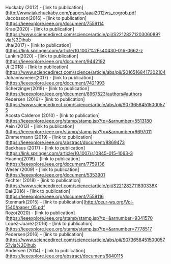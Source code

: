 Huckaby (2012) - [link to publication](http://www.jakehuckaby.com/papers/aaai2012ws_cogrob.pdf<br />
Jacobsson(2016) - [link to publication](https://ieeexplore.ieee.org/document/7559114<br />
Krae(2020) - [link to publication](https://www.sciencedirect.com/science/article/pii/S2212827120306089?via%3Dihub<br />
Jha(2017) - [link to publication](https://link.springer.com/article/10.1007%2Fs40430-016-0662-z<br />
Lankin(2020) - [link to publication](https://ieeexplore.ieee.org/document/9442192<br />
Ji (2018) - [link to publication](https://www.sciencedirect.com/science/article/abs/pii/S0165168417302104<br />
Johannsmeier(2017) - [link to publication](https://ieeexplore.ieee.org/document/7421993<br />
Scherzinger(2019) - [link to publication](https://ieeexplore.ieee.org/document/8967523/authors#authors<br />
Pedersen (2016) - [link to publication](https://www.sciencedirect.com/science/article/abs/pii/S0736584515000575 <br />
Acosta Calderon (2010) - [link to publication](https://ieeexplore.ieee.org/stamp/stamp.jsp?tp=&arnumber=5513180<br />
Aein (2013) - [link to publication](https://ieeexplore.ieee.org/stamp/stamp.jsp?tp=&arnumber=6697011<br />
Zimmermann (2019) - [link to publication](https://ieeexplore.ieee.org/abstract/document/8869473<br />
Backhaus (2017) - [link to publication](https://link.springer.com/article/10.1007/s10845-015-1063-3<br />
Huanng(2016) - [link to publication](https://ieeexplore.ieee.org/document/7759136<br />
Weser (2009) - [link to publication](https://ieeexplore.ieee.org/document/5353901<br />
Fechter (2018) - [link to publication](https://www.sciencedirect.com/science/article/pii/S221282711830338X<br />
Dai(2016) - [link to publication](https://ieeexplore.ieee.org/document/7559116<br />
Stenmark(2015) - [link to publication](http://ceur-ws.org/Vol-1540/paper_05.pdf<br />
Rozo(2020) - [link to publication](https://ieeexplore.ieee.org/stamp/stamp.jsp?tp=&arnumber=9341570<br />
Lopez-Juarez(2016) - [link to publication](https://ieeexplore.ieee.org/stamp/stamp.jsp?tp=&arnumber=7778517<br />
Pedersen(2016) - [link to publication](https://www.sciencedirect.com/science/article/abs/pii/S0736584515000575?via%3Dihub<br />
Andersen (2014) - [link to publication](https://ieeexplore.ieee.org/abstract/document/6840115<br />
